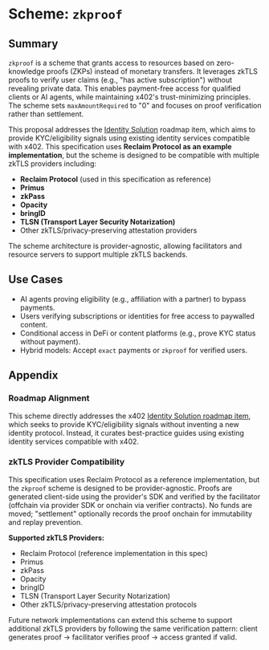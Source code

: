 # Scheme: `zkproof`

## Summary

`zkproof` is a scheme that grants access to resources based on zero-knowledge proofs (ZKPs) instead of monetary transfers. It leverages zkTLS proofs to verify user claims (e.g., "has active subscription") without revealing private data. This enables payment-free access for qualified clients or AI agents, while maintaining x402's trust-minimizing principles. The scheme sets `maxAmountRequired` to "0" and focuses on proof verification rather than settlement.

This proposal addresses the [Identity Solution](https://github.com/coinbase/x402/blob/main/ROADMAP.md#identity-solution-solutionsguides-first) roadmap item, which aims to provide KYC/eligibility signals using existing identity services compatible with x402. This specification uses **Reclaim Protocol as an example implementation**, but the scheme is designed to be compatible with multiple zkTLS providers including:

- **Reclaim Protocol** (used in this specification as reference)
- **Primus**
- **zkPass**
- **Opacity**
- **bringID**
- **TLSN (Transport Layer Security Notarization)**
- Other zkTLS/privacy-preserving attestation providers

The scheme architecture is provider-agnostic, allowing facilitators and resource servers to support multiple zkTLS backends.

## Use Cases

- AI agents proving eligibility (e.g., affiliation with a partner) to bypass payments.
- Users verifying subscriptions or identities for free access to paywalled content.
- Conditional access in DeFi or content platforms (e.g., prove KYC status without payment).
- Hybrid models: Accept `exact` payments or `zkproof` for verified users.

## Appendix

### Roadmap Alignment

This scheme directly addresses the x402 [Identity Solution roadmap item](https://github.com/coinbase/x402/blob/main/ROADMAP.md#identity-solution-solutionsguides-first), which seeks to provide KYC/eligibility signals without inventing a new identity protocol. Instead, it curates best-practice guides using existing identity services compatible with x402.

### zkTLS Provider Compatibility

This specification uses Reclaim Protocol as a reference implementation, but the `zkproof` scheme is designed to be provider-agnostic. Proofs are generated client-side using the provider's SDK and verified by the facilitator (offchain via provider SDK or onchain via verifier contracts). No funds are moved; "settlement" optionally records the proof onchain for immutability and replay prevention.

**Supported zkTLS Providers:**
- Reclaim Protocol (reference implementation in this spec)
- Primus
- zkPass
- Opacity
- bringID
- TLSN (Transport Layer Security Notarization)
- Other zkTLS/privacy-preserving attestation protocols

Future network implementations can extend this scheme to support additional zkTLS providers by following the same verification pattern: client generates proof → facilitator verifies proof → access granted if valid.

